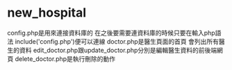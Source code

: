 # new_hospital
config.php是用來連接資料庫的 在之後要需要連資料庫的時候只要在輸入php語法 include('config.php')便可以連線
doctor.php是醫生頁面的首頁 會列出所有醫生的資料
    edit_doctor.php跟update_doctor.php分別是編輯醫生資料的前後端網頁
    delete_doctor.php是執行刪除的動作